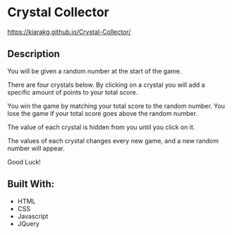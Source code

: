 # Crystal Collector

https://kiarakg.github.io/Crystal-Collector/

## Description
You will be given a random number at the start of the game.

There are four crystals below. By clicking on a crystal you will add a specific amount of points to your total score.

You win the game by matching your total score to the random number. You lose the game if your total score goes above the random number.

The value of each crystal is hidden from you until you click on it.

The values of each crystal changes every new game, and a new random number will appear.

Good Luck!

## Built With:
* HTML
* CSS
* Javascript
* JQuery
